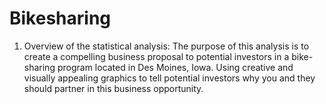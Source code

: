 # Bikesharing

1. Overview of the statistical analysis:
The purpose of this analysis is to create a compelling business proposal to potential investors in a bike-sharing program located in Des Moines, Iowa. Using creative and visually appealing graphics to tell potential investors why you and they should partner in this business opportunity.
